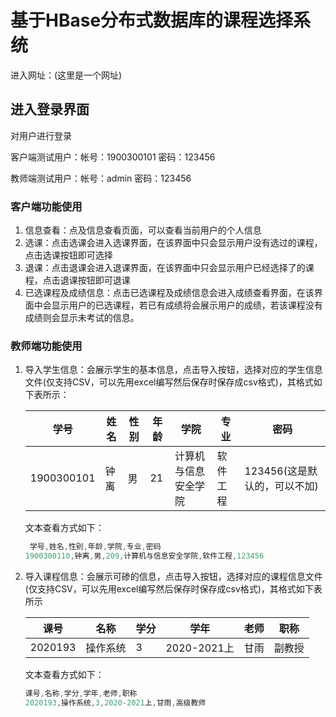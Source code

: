  

# 基于HBase分布式数据库的课程选择系统

进入网址：(这里是一个网址)

## 进入登录界面

对用户进行登录

客户端测试用户：帐号：1900300101 密码：123456

教师端测试用户：帐号：admin 密码：123456

### 客户端功能使用

1. 信息查看：点及信息查看页面，可以查看当前用户的个人信息
2. 选课：点击选课会进入选课界面，在该界面中只会显示用户没有选过的课程，点击选课按钮即可选择
3. 退课：点击退课会进入退课界面，在该界面中只会显示用户已经选择了的课程，点击退课按钮即可退课
4. 已选课程及成绩信息：点击已选课程及成绩信息会进入成绩查看界面，在该界面中会显示用户的已选课程，若已有成绩将会展示用户的成绩，若该课程没有成绩则会显示未考试的信息。

### 教师端功能使用

1. 导入学生信息：会展示学生的基本信息，点击导入按钮，选择对应的学生信息文件(仅支持CSV，可以先用excel编写然后保存时保存成csv格式)，其格式如下表所示：

   | 学号       | 姓名 | 性别 | 年龄 | 学院                 | 专业     | 密码                         |
   | ---------- | ---- | ---- | ---- | -------------------- | -------- | ---------------------------- |
   | 1900300101 | 钟离 | 男   | 21   | 计算机与信息安全学院 | 软件工程 | 123456(这是默认的，可以不加) |
   
   文本查看方式如下：

   ```c++
	学号,姓名,性别,年龄,学院,专业,密码
   1900300110,钟离,男,209,计算机与信息安全学院,软件工程,123456
   ```

2. 导入课程信息：会展示可碜的信息，点击导入按钮，选择对应的课程信息文件(仅支持CSV，可以先用excel编写然后保存时保存成csv格式)，其格式如下表所示

   | 课号    | 名称     | 学分 | 学年        | 老师 | 职称   |
   | ------- | -------- | ---- | ----------- | ---- | ------ |
   | 2020193 | 操作系统 | 3    | 2020-2021上 | 甘雨 | 副教授 |

   文本查看方式如下：

   ```c++
   课号,名称,学分,学年,老师,职称
   2020193,操作系统,3,2020-2021上,甘雨,高级教师
   ```

   
